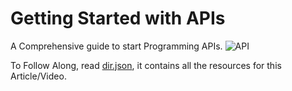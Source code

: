 # Getting Started with APIs
A Comprehensive guide to start Programming APIs.
![API](https://encrypted-tbn0.gstatic.com/images?q=tbn:ANd9GcQONWnGzN8Liuo9yNUoCqa0n8VL7GGVmejsRg&usqp=CAU) 

To Follow Along, read [dir.json](./dir.json), it contains all the resources for this Article/Video.
